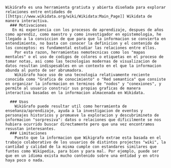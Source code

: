     WikiGrafo es una herramienta gratiuta y abierta diseñada para explorar relaciones entre entidades de [[https://www.wikidata.org/wiki/Wikidata:Main_Page]] Wikidata de manera interactiva.
      ### Motivaciones
       En mi experiencia con los procesos de aprendizaje, despues de años como aprendiz, como maestro y como investigador en epistemologia, he llegado a la conviccion de que para que la informacion se convierta en entendimiento, no basta con conocer la definicion y el contenido de los conceptos: es fundamental estudiar las relaciones entre ellos.
        Por esta razon, herramientas nemotecnicas como los "mapas mentales" o el uso de codigos de colores o etiquetas en el proceso de tomar notas, asi como las tecnologias modernas de visualizacion de datos resultan indispesables en un contexto en el que la informacion abunda al punto de ser abrumadora.
        WikiGrafo hace uso de una tecnologia relativamente reciente conocida como "Grafica de conocimiento" o "Red semantica" que consiste en organizar la informacion en terminos de "nodos" y "conexiones", y permite al usuario construir sus propias graficas de manera interactiva basadas en la informacion almacenada en Wikidata.
      
      ### Usos
        WikiGrafo puede resultar util como herramienta de enseñanza/aprendizaje, ayuda a la investigacion de eventos y personajes historicos y promueve la exploracion y descubrimineto de informacion "sorpresiva": datos o relaciones que dificilmente se nos hubiera ocurrido buscar directamente pero que una vez encontramos resustan interesantes. 
      ### Limitaciones
        Puesto que la informacion que Wikigrafo extrae esta basada en el trabajo colaborativo de los usuarios de distintos projectos "wiki", la cantidad y calidad de la misma cumple con estandares similares que funtes como Wikipedia, para bien y para mal. Por ejemplo, puede ser que en un idioma exista mucho contenido sobre una entidad y en otro haya poco o nada.